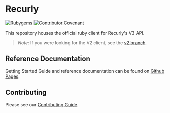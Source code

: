 # Recurly

[![Rubygems](https://img.shields.io/static/v1?label=rubygems&message=recurly&color=purple)](https://rubygems.org/gems/recurly)
[![Contributor Covenant](https://img.shields.io/badge/Contributor%20Covenant-v2.0%20adopted-ff69b4.svg)](CODE_OF_CONDUCT.md)

This repository houses the official ruby client for Recurly's V3 API.

> *Note*:
> If you were looking for the V2 client, see the [v2 branch](https://github.com/recurly/recurly-client-ruby/tree/v2).

## Reference Documentation

Getting Started Guide and reference documentation can be found on [Github Pages](https://recurly.github.io/recurly-client-ruby/).

## Contributing

Please see our [Contributing Guide](CONTRIBUTING.md).
